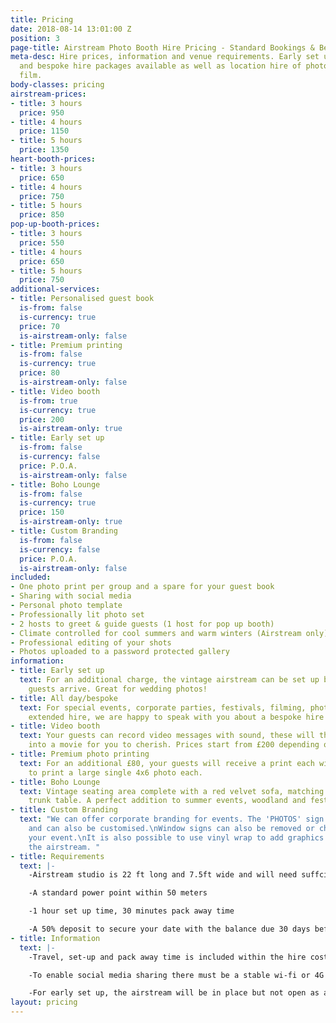 ```yaml
---
title: Pricing
date: 2018-08-14 13:01:00 Z
position: 3
page-title: Airstream Photo Booth Hire Pricing - Standard Bookings & Bespoke Packages
meta-desc: Hire prices, information and venue requirements. Early set up, all day
  and bespoke hire packages available as well as location hire of photography and
  film.
body-classes: pricing
airstream-prices:
- title: 3 hours
  price: 950
- title: 4 hours
  price: 1150
- title: 5 hours
  price: 1350
heart-booth-prices:
- title: 3 hours
  price: 650
- title: 4 hours
  price: 750
- title: 5 hours
  price: 850
pop-up-booth-prices:
- title: 3 hours
  price: 550
- title: 4 hours
  price: 650
- title: 5 hours
  price: 750
additional-services:
- title: Personalised guest book
  is-from: false
  is-currency: true
  price: 70
  is-airstream-only: false
- title: Premium printing
  is-from: false
  is-currency: true
  price: 80
  is-airstream-only: false
- title: Video booth
  is-from: true
  is-currency: true
  price: 200
  is-airstream-only: true
- title: Early set up
  is-from: false
  is-currency: false
  price: P.O.A.
  is-airstream-only: false
- title: Boho Lounge
  is-from: false
  is-currency: true
  price: 150
  is-airstream-only: true
- title: Custom Branding
  is-from: false
  is-currency: false
  price: P.O.A.
  is-airstream-only: false
included:
- One photo print per group and a spare for your guest book
- Sharing with social media
- Personal photo template
- Professionally lit photo set
- 2 hosts to greet & guide guests (1 host for pop up booth)
- Climate controlled for cool summers and warm winters (Airstream only)
- Professional editing of your shots
- Photos uploaded to a password protected gallery
information:
- title: Early set up
  text: For an additional charge, the vintage airstream can be set up before your
    guests arrive. Great for wedding photos!
- title: All day/bespoke
  text: For special events, corporate parties, festivals, filming, photo shoots and
    extended hire, we are happy to speak with you about a bespoke hire package.
- title: Video booth
  text: Your guests can record video messages with sound, these will then be edited
    into a movie for you to cherish. Prices start from £200 depending on event duration.
- title: Premium photo printing
  text: For an additional £80, your guests will receive a print each with the option
    to print a large single 4x6 photo each.
- title: Boho Lounge
  text: Vintage seating area complete with a red velvet sofa, matching chairs and
    trunk table. A perfect addition to summer events, woodland and festival weddings.
- title: Custom Branding
  text: "We can offer corporate branding for events. The 'PHOTOS' sign is removable
    and can also be customised.\nWindow signs can also be removed or changed to suit
    your event.\nIt is also possible to use vinyl wrap to add graphics and logos to
    the airstream. "
- title: Requirements
  text: |-
    -Airstream studio is 22 ft long and 7.5ft wide and will need suffcient access and a relatively flat area to set up.

    -A standard power point within 50 meters

    -1 hour set up time, 30 minutes pack away time

    -A 50% deposit to secure your date with the balance due 30 days before your event
- title: Information
  text: |-
    -Travel, set-up and pack away time is included within the hire cost

    -To enable social media sharing there must be a stable wi-fi or 4G connection. If this is not available uploads will be queued until a signal is available

    -For early set up, the airstream will be in place but not open as a photo booth until the agreed hire time
layout: pricing
---
```


